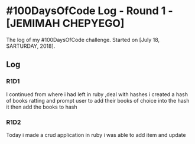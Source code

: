 # #100DaysOfCode Log - Round 1 - [JEMIMAH CHEPYEGO]

The log of my #100DaysOfCode challenge. Started on [July 18, SARTURDAY, 2018].

## Log

### R1D1 
I continued from where i had  left in ruby ,deal with hashes i created a hash of books ratting  and prompt user to add their books of choice into the hash it then add the books to hash

### R1D2
Today i made a crud application in ruby  i was able to add item and update 
